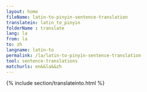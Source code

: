 ```yaml
---
layout: home
fileName: latin-to-pinyin-sentence-translation
translatein: latin_to_pinyin
folderName : translate
lang: la
from: la
to: zh
langname: latin-to
permalink: /la/latin-to-pinyin-sentence-translation
tool: sentence-translations
matchurls: en&&la&&zh
---
```

{% include section/translateinto.html %}
